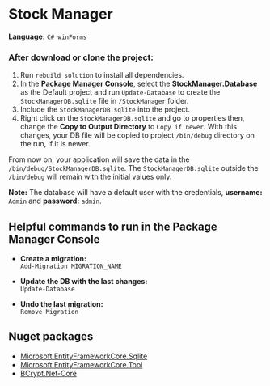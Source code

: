 # Stock Manager

**Language:** `C# winForms`

### After download or clone the project:
1) Run `rebuild solution` to install all dependencies.
2) In the **Package Manager Console**, select the **StockManager.Database** as the Default project and run `Update-Database` to create the `StockManagerDB.sqlite` file in `/StockManager` folder.
3) Include the `StockManagerDB.sqlite` into the project.
4) Right click on the `StockManagerDB.sqlite` and go to properties then, change the
**Copy to Output Directory** to `Copy if newer`. With this changes, your DB file will be copied to project `/bin/debug` directory on the run, if it is newer.

From now on, your application will save the data in the `/bin/debug/StockManagerDB.sqlite`. The `StockManagerDB.sqlite` outside the `/bin/debug` will remain with the initial values only.

**Note:** The database will have a default user with the credentials, **username:** `Admin` and **password:** `admin`.

## Helpful commands to run in the Package Manager Console
* **Create a migration:** <br/>
  `Add-Migration MIGRATION_NAME`

* **Update the DB with the last changes:** <br/>
  `Update-Database`

* **Undo the last migration:** <br/>
  `Remove-Migration`

## Nuget packages
* [Microsoft.EntityFrameworkCore.Sqlite](https://www.nuget.org/packages/Microsoft.EntityFrameworkCore.Sqlite)
* [Microsoft.EntityFrameworkCore.Tool](https://www.nuget.org/packages/Microsoft.EntityFrameworkCore.Tools)
* [BCrypt.Net-Core](https://www.nuget.org/packages/BCrypt.Net-Core)
